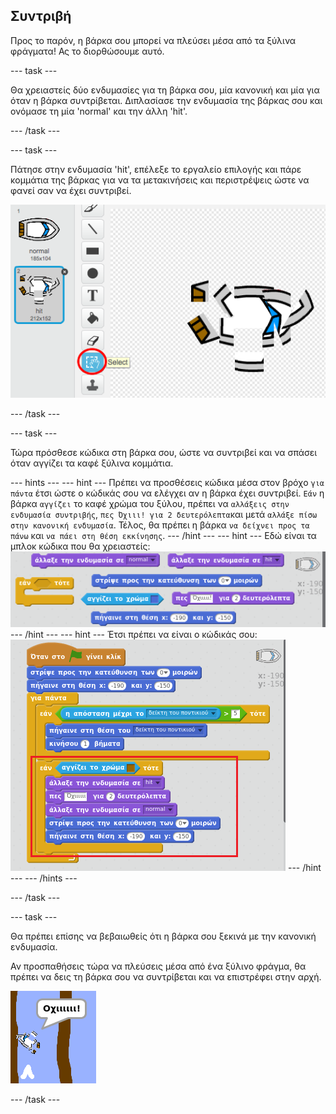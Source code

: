 ## Συντριβή

Προς το παρόν, η βάρκα σου μπορεί να πλεύσει μέσα από τα ξύλινα φράγματα! Ας το διορθώσουμε αυτό.

--- task ---

Θα χρειαστείς δύο ενδυμασίες για τη βάρκα σου, μία κανονική και μία για όταν η βάρκα συντρίβεται. Διπλασίασε την ενδυμασία της βάρκας σου και ονόμασε τη μία 'normal' και την άλλη 'hit'.

--- /task ---

--- task ---

Πάτησε στην ενδυμασία 'hit', επέλεξε το εργαλείο επιλογής και πάρε κομμάτια της βάρκας για να τα μετακινήσεις και περιστρέψεις ώστε να φανεί σαν να έχει συντριβεί.

![screenshot](images/boat-hit-costume.png)

--- /task ---

--- task ---

Τώρα πρόσθεσε κώδικα στη βάρκα σου, ώστε να συντριβεί και να σπάσει όταν αγγίζει τα καφέ ξύλινα κομμάτια.

--- hints --- --- hint --- Πρέπει να προσθέσεις κώδικα μέσα στον βρόχο `για πάντα` έτσι ώστε ο κώδικάς σου να ελέγχει αν η βάρκα έχει συντριβεί. `Εάν` η βάρκα `αγγίζει` το καφέ χρώμα του ξύλου, πρέπει να `αλλάξεις στην ενδυμασία συντριβής`, `πες Όχιιι! για 2 δευτερόλεπτα`και μετά `αλλάξε πίσω στην κανονική ενδυμασία`. Τέλος, θα πρέπει η βάρκα `να δείχνει προς τα πάνω` και `να πάει στη θέση εκκίνησης`. --- /hint --- --- hint --- Εδώ είναι τα μπλοκ κώδικα που θα χρειαστείς: ![screenshot](images/boat-hit-blocks.png) --- /hint --- --- hint --- Έτσι πρέπει να είναι ο κώδικάς σου: ![screenshot](images/boat-hit-code.png) --- /hint --- --- /hints ---

--- /task ---

--- task ---

Θα πρέπει επίσης να βεβαιωθείς ότι η βάρκα σου ξεκινά με την κανονική ενδυμασία.

Αν προσπαθήσεις τώρα να πλεύσεις μέσα από ένα ξύλινο φράγμα, θα πρέπει να δεις τη βάρκα σου να συντρίβεται και να επιστρέφει στην αρχή.

![screenshot](images/boat-crash.png)

--- /task ---
